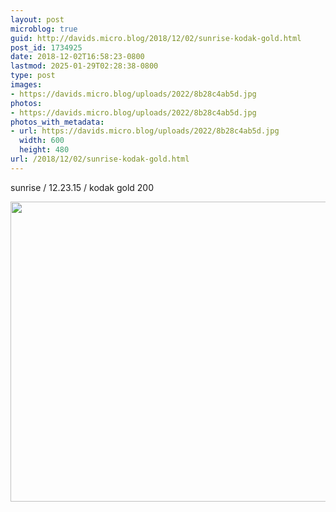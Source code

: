 ```yaml
---
layout: post
microblog: true
guid: http://davids.micro.blog/2018/12/02/sunrise-kodak-gold.html
post_id: 1734925
date: 2018-12-02T16:58:23-0800
lastmod: 2025-01-29T02:28:38-0800
type: post
images:
- https://davids.micro.blog/uploads/2022/8b28c4ab5d.jpg
photos:
- https://davids.micro.blog/uploads/2022/8b28c4ab5d.jpg
photos_with_metadata:
- url: https://davids.micro.blog/uploads/2022/8b28c4ab5d.jpg
  width: 600
  height: 480
url: /2018/12/02/sunrise-kodak-gold.html
---
```

sunrise / 12.23.15 / kodak gold 200

<img src="/uploads/2022/8b28c4ab5d.jpg" width="600" height="480" alt="">
